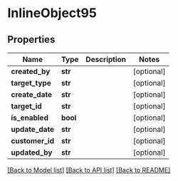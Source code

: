 # InlineObject95

## Properties
Name | Type | Description | Notes
------------ | ------------- | ------------- | -------------
**created_by** | **str** |  | [optional] 
**target_type** | **str** |  | [optional] 
**create_date** | **str** |  | [optional] 
**target_id** | **str** |  | [optional] 
**is_enabled** | **bool** |  | [optional] 
**update_date** | **str** |  | [optional] 
**customer_id** | **str** |  | [optional] 
**updated_by** | **str** |  | [optional] 

[[Back to Model list]](../README.md#documentation-for-models) [[Back to API list]](../README.md#documentation-for-api-endpoints) [[Back to README]](../README.md)


